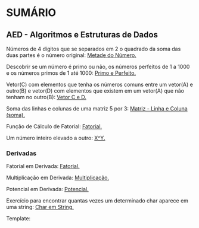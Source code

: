 # SUMÁRIO

## AED - Algoritmos e Estruturas de Dados

<p>Números de 4 dígitos que se separados em 2 o quadrado da soma das duas partes é o número original: <a href="/AED - Algoritmos e Estruturas de Dados\10-08\ex01\Program.cs">Metade do Número.</a></p>

<p>Descobrir se um número é primo ou não, os números perfeitos de 1 a 1000 e os números primos de 1 até 1000: <a href="/AED - Algoritmos e Estruturas de Dados\10-08\ex02\Program.cs">Primo e Perfeito.</a></p>

<p>Vetor(C) com elementos que tenha os números comuns entre um vetor(A) e outro(B) e vetor(D) com elementos que existem em um vetor(A) que não tenham no outro(B): <a href="/AED - Algoritmos e Estruturas de Dados\10-08\ex03\Program.cs">Vetor C e D.</a></p>

<p>Soma das linhas e colunas de uma matriz 5 por 3: <a href="/AED - Algoritmos e Estruturas de Dados\10-08\ex04\Program.cs">Matriz - Linha e Coluna (soma).</a></p>

<p>Função de Cálculo de Fatorial: <a href="/AED - Algoritmos e Estruturas de Dados\10-08\ex05\Program.cs">Fatorial.</a></p>

<p>Um número inteiro elevado a outro: <a href="/AED - Algoritmos e Estruturas de Dados\10-08\ex06\Program.cs">X^Y.</a></p>

### Derivadas

<p>Fatorial em Derivada: <a href="/AED - Algoritmos e Estruturas de Dados\18-08\ex01\Program.cs">Fatorial.</a></p>

<p>Multiplicação em Derivada: <a href="/AED - Algoritmos e Estruturas de Dados\18-08\ex02\Program.cs">Multiplicação.</a></p>

<p>Potencial em Derivada: <a href="/AED - Algoritmos e Estruturas de Dados\18-08\ex03\Program.cs">Potencial.</a></p>

<p>Exercício para encontrar quantas vezes um determinado char aparece em uma string: <a href="/AED - Algoritmos e Estruturas de Dados\18-08\ex04\Program.cs">Char em String.</a></p>

Template: <p><a href=""></a></p>